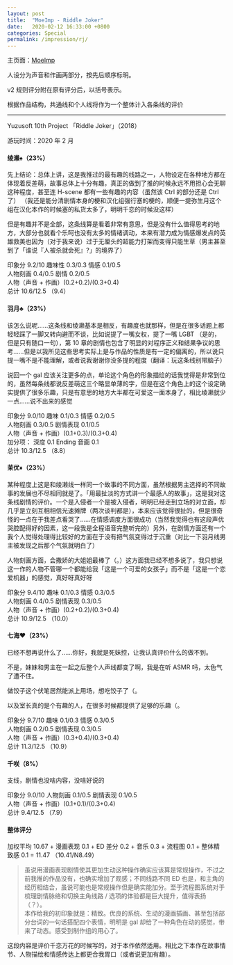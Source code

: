 ```yaml
---
layout: post
title:  "MoeImp - Riddle Joker"
date:   2020-02-12 16:33:00 +0800
categories: Special
permalink: /impression/rj/
---
```


主页面：[MoeImp](http://yoro.xyz/impression)

人设分为声音和作画两部分，按先后顺序标明。

v2 规则评分附在原有评分后，以括号表示。

根据作品结构，共通线和个人线将作为一个整体计入各条线的评价

---

Yuzusoft 10th Project 「Riddle Joker」（2018）

游玩时间：2020 年 2 月

#### 绫濑♠（23%）

先上结论：总体上讲，这是我推过的最有趣的线路之一，人物设定在各种地方都在体现着反差萌，故事总体上十分有趣，真正的做到了推的时候永远不用担心会无聊这种程度，甚至连 H-scene 都有一些有趣的内容（虽然该 Ctrl 的部分还是 Ctrl 了）
（我还是能分清剧情本身的梗和汉化组强行塞的梗的，顺便一提弥生月这个组在汉化本作的时候塞的私货太多了，明明千恋的时候没这样）

但是有趣并不是全部，这条线算是看着非常有意思，但是没有什么值得思考的地方，大部分也就看个乐呵也没有太多的情绪调动，本来有潜力成为情感爆发点的英雄救美也因为（对于我来说）过于无厘头的超能力打架而变得只能生草（男主甚至到了「谁说『人被杀就会死』?」的境界了）

印象分 9.2/10 趣味性 0.3/0.3 情感 0.1/0.5<br />
人物刻画 0.4/0.5 剧情 0.2/0.5<br />
人物（声音 + 作画）(0.2+0.2)/(0.3+0.4)<br />
总计 10.6/12.5 （9.4）

#### 羽月♣（23%）

该怎么说呢……这条线和绫濑基本是相反，有趣度也就那样，但是在很多话题上都轻轻踩了一脚又转向避而不谈，比如说提了一嘴女权，提了一嘴 LGBT （是的，但是只有随口一句），第 10 章的剧情也包含了明显的对程序正义和结果争议的思考……但是以我所见这些思考实际上是与作品的性质是有一定的偏离的，所以说只提一嘴不是不能理解，或者说我谢谢你没多提的程度（翻译：玩这条线别带脑子）

说回一个 gal 应该关注更多的点，单论这个角色的形象描绘的话我觉得是非常到位的，虽然每条线都说反差萌这三个略显单薄的字，但是在这个角色上的这个设定确实提供了很多乐趣，只是有意思的地方大半都在可爱这一面本身了，相比绫濑就少一点……说不出来的感觉

印象分 9.0/10 趣味 0.1/0.3 情感 0.2/0.5<br />
人物刻画 0.3/0.5 剧情表现 0.1/0.5<br />
人物（声音 + 作画）(0.1+0.3)/(0.3+0.4)<br />
加分项： 深度 0.1 Ending 音画 0.1<br />
总计 10.3/12.5 （8.8）

#### 茉优♦（23%）

某种程度上这是和绫濑线一样同一个故事的不同方面，虽然根据男主选择的不同故事的发展也不尽相同就是了。「用最扯淡的方式讲一个最感人的故事」，这是我对这条线剧情的评价。一个是入侵者一个是被入侵者，明明已经走到立场的对立面，却几乎是立刻互相相信光速摊牌（两次谈判都是），本来应该觉得很扯的，但是很奇怪的一点在于我差点看哭了……在情感调度方面很成功（当然我觉得也有这段声优哭腔配得好的因素，这一段我是全程语音完整听完的）另外，在剧情方面还有一个我个人觉得处理得比较好的方面在于没有把气氛变得过于沉重（对比一下羽月线男主被发现之后那个气氛就明白了）

人物刻画方面，会撒娇的大姐姐最棒了（。）这方面我已经不想多说了，我只想说这一作的人物不管哪一个都能给我「这是一个可爱的女孩子」而不是「这是一个恋爱机器」的感觉，真好呀真好呀

印象分 9.4/10 趣味 0.1/0.3 情感 0.3/0.5<br />
人物刻画 0.4/0.5 剧情表现 0.3/0.5<br />
人物（声音 + 作画）(0.2+0.2)/(0.3+0.4)<br />
总计 10.9/12.5 （10.0）

#### 七海♥（23%）

已经不想再说什么了……你好，我就是死妹控，让我认真评价什么的做不到。

不是，妹妹和男主在一起之后整个人声线都变了啊，我是在听 ASMR 吗，太色气了遭不住。

做饺子这个伏笔居然能派上用场，想吃饺子了（。

以及室长真的是个有趣的人，在很多时候都提供了足够的乐趣（。

印象分 9.7/10 趣味 0.1/0.3 情感 0.3/0.5<br />
人物刻画 0.2/0.5 剧情表现 0.3/0.5<br />
人物（声音 + 作画）(0.3+0.4)/(0.3+0.4)<br />
总计 11.3/12.5 （10.9）

#### 千咲（8%）

支线，剧情也没啥内容，没啥好说的

印象分 9.0/10 人物刻画 0.1/0.5 剧情表现 0.1/0.5<br />
人物（声音 + 作画）(0.1+0.1)/(0.3+0.4)<br />
总计 9.4/12.5 （7.9）

#### 整体评分

加权平均 10.67 + 漫画表现 0.1 + ED 差分 0.2 + 音乐 0.3 + 流程图 0.1 + 整体精致感 0.1 = 11.47 （10.41/N8.49）

> 虽说用漫画表现剧情使其更加生动这种操作确实应该算是常规操作，不过之前我推的作品没有，也确实增加了观感；不同线路不同 ED 也是，和主角的经历相结合，虽说可能也是常规操作但是确实能加分。至于流程图系统对于梳理剧情脉络和切换主角线路 / 选项的体验都是巨大提升，值得表扬（？）。<br />
> 本作给我的初印象就是：精致。优良的系统、生动的漫画插画、甚至包括部分台词的一句话搭配四个表情，明明是 gal 却给了一种角色在动的感觉，带来了动态。感受到制作组的用心了。

这段内容是评价千恋万花的时候写的，对于本作依然适用。相比之下本作在故事情节、人物描绘和情感传达上都更合我胃口（或者说更加有趣）。
